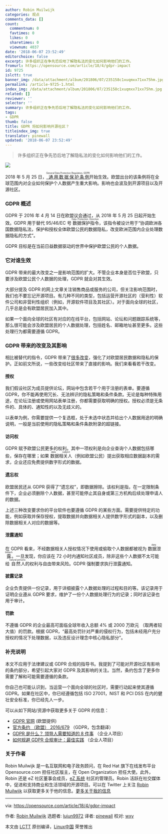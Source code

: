 ```yaml
---
author: Robin Muilwijk
categories: 观点
comments_data: []
count:
  commentnum: 0
  favtimes: 0
  likes: 0
  sharetimes: 0
  viewnum: 4037
date: '2018-06-07 23:52:49'
editorchoice: false
excerpt: 许多组织正在争先恐后地了解隐私法的变化如何影响他们的工作。
fromurl: https://opensource.com/article/18/4/gdpr-impact
id: 9725
islctt: true
banner_img: /data/attachment/album/201806/07/235158c1xuqmxx71xx75hm.jpg
permalink: /article-9725-1.html
index_img: /data/attachment/album/201806/07/235158c1xuqmxx71xx75hm.jpg.thumb.jpg
related: []
reviewer: ''
selector: ''
summary: 许多组织正在争先恐后地了解隐私法的变化如何影响他们的工作。
tags:
- GDPR
thumb: false
title: GDPR 将如何影响开源社区？
titleindex_img: true
translator: pinewall
updated: '2018-06-07 23:52:49'
---
```



> 
> 许多组织正在争先恐后地了解隐私法的变化如何影响他们的工作。
> 
> 
> 


![](/data/attachment/album/201806/07/235158c1xuqmxx71xx75hm.jpg)


2018 年 5 月 25 日，[<ruby> 通用数据保护条例 <rt>  General Data Protection Regulation, GDPR </rt></ruby>](https://www.eugdpr.org/eugdpr.org.html) 开始生效。欧盟出台的该条例将在全球范围内对企业如何保护个人数据产生重大影响。影响也会波及到开源项目以及开源社区。


### GDPR 概述


GDPR 于 2016 年 4 月 14 日在欧盟议会通过，从 2018 年 5 月 25 日起开始生效。GDPR 用于替代 95/46/EC 号<ruby> 数据保护指令 <rt>  Data Protection Directive </rt></ruby>，该指令被设计用于“协调欧洲各国数据隐私法，保护和授权全体欧盟公民的数据隐私，改变欧洲范围内企业处理数据隐私的方式”。


GDPR 目标是在当前日益数据驱动的世界中保护欧盟公民的个人数据。


### 它对谁生效


GDPR 带来的最大改变之一是影响范围的扩大。不管企业本身是否位于欧盟，只要涉及欧盟公民个人数据的处理，GDPR 就会对其生效。


大部分提及 GDPR 的网上文章关注销售商品或服务的公司，但关注影响范围时，我们也不要忘记开源项目。有几种不同的类型，包括运营开源社区的（营利性）软件公司和非营利性组织（例如，开源软件项目及其社区）。对于面向全球的社区，几乎总是会有欧盟居民加入其中。


如果一个面向全球的社区有对应的在线平台，包括网站、论坛和问题跟踪系统等，那么很可能会涉及欧盟居民的个人数据处理，包括姓名、邮箱地址甚至更多。这些处理行为都需要遵循 GDPR。


### GDPR 带来的改变及其影响


相比被替代的指令，GDPR 带来了[很多改变](https://www.eugdpr.org/key-changes.html)，强化了对欧盟居民数据和隐私的保护。正如前文所说，一些改变给社区带来了直接的影响。我们来看看若干改变。


#### 授权


我们假设社区为成员提供论坛，网站中包含若干个用于注册的表单。要遵循 GDPR，你不能再使用冗长、无法辨识的隐私策略和条件条款。无论是每种特殊用途，在论坛注册或使用网站表单注册，你都需要获取明确的授权。授权必须是无条件的、具体的、通知性的以及无歧义的。


以表单为例，你需要提供一个复选框，处于未选中状态并给出个人数据用途的明确说明，一般是当前使用的隐私策略和条件条款附录的超链接。


#### 访问权


GDPR 赋予欧盟公民更多的权利。其中一项权利是向企业查询个人数据包括哪些，保存在哪里；如果<ruby> 数据相关人 <rt>  data subject </rt></ruby>（例如欧盟公民）提出获取相应数据副本的需求，企业还应免费提供数字形式的数据。


#### 遗忘权


欧盟居民还从 GDPR 获得了“遗忘权”，即数据擦除。该权利是指，在一定限制条件下，企业必须删除个人数据，甚至可能停止其自身或第三方机构后续处理申请人的数据。


上述三种改变要求你的平台软件也要遵循 GDPR 的某些方面。需要提供特定的功能，例如获取并保存授权，提取数据并向数据相关人提供数字形式的副本，以及删除数据相关人对应的数据等。


#### 泄露通知


在 GDPR 看来，不经数据相关人授权情况下使用或偷取个人数据都被视为<ruby> 数据泄露 <rt>  data breach </rt></ruby>。一旦发现，你应该在 72 小时内通知社区成员，除非这些个人数据不太可能给<ruby> 自然人 <rt>  natural persons </rt></ruby>的权利与自由带来风险。GDPR 强制要求执行泄露通知。


#### 披露记录


企业负责提供一份记录，用于详细披露个人数据处理的过程和目的等。该记录用于证明企业遵从 GDPR 要求，维护了一份个人数据处理行为的记录；同时该记录也用于审计。


#### 罚款


不遵循 GDPR 的企业最高可面临全球年收入总额 4% 或 2000 万欧元 （取两者较大值）的罚款。根据 GDPR，“最高处罚针对严重的侵权行为，包括未经用户充分授权的情况下处理数据，以及违反设计理念中核心隐私部分”。


### 补充说明


本文不应用于法律建议或 GDPR 合规的指导书。我提到了可能对开源社区有影响的条约部分，希望引起大家对 GDPR 及其影响的关注。当然，条约包含了更多你需要了解和可能需要遵循的条款。


你自己也可能认识到，当运营一个面向全球的社区时，需要行动起来使其遵循 GDPR。如果在社区中，你已经遵循包括 ISO 27001，NIST 和 PCI DSS 在内的健壮安全标准，你已经先人一步。


可以从如下网站/资源中获取更多关于 GDPR 的信息：


* [GDPR 官网](https://www.eugdpr.org/eugdpr.org.html) (欧盟提供)
* [官方条约 （欧盟） 2016/679](http://eur-lex.europa.eu/legal-content/EN/TXT/?qid=1520531479111&uri=CELEX:32016R0679) （GDPR，包含翻译）
* [GDPR 是什么？ 领导人需要知道的 8 件事](https://enterprisersproject.com/article/2018/4/what-gdpr-8-things-leaders-should-know) （企业人项目）
* [如何规避 GDPR 合规审计：最佳实践](https://enterprisersproject.com/article/2017/9/avoiding-gdpr-compliance-audit-best-practices) （企业人项目）


### 关于作者


Robin Muilwijk 是一名互联网和电子政务顾问，在 Red Hat 旗下在线发布平台 Opensource.com 担任社区版主，在 Open Organization 担任大使。此外，Robin 还是 eZ 社区董事会成员，[eZ 系统](http://ez.no) 社区的管理员。Robin 活跃在社交媒体中，促进和支持商业和生活领域的开源项目。可以在 Twitter 上关注 [Robin Muilwijk](https://opensource.com/users/robinmuilwijk) 以获取更多关于他的信息。[更多关于我的信息](https://opensource.com/users/robinmuilwijk)




---


via: <https://opensource.com/article/18/4/gdpr-impact>


作者: [Robin Muilwijk](https://opensource.com/users/robinmuilwijk) 选题者: [lujun9972](https://github.com/lujun9972) 译者: [pinewall](https://github.com/pinewall) 校对: [wxy](https://github.com/wxy)


本文由 [LCTT](https://github.com/LCTT/TranslateProject) 原创编译，[Linux中国](https://linux.cn/) 荣誉推出